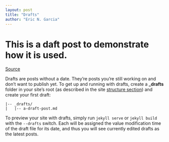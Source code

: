 ```yaml
---
layout: post
title: "Drafts"
author: "Eric N. Garcia"
---
```


# This is a daft post to demonstrate how it is used.

[Source](https://jekyllrb.com/docs/drafts/)

Drafts are posts without a date. They’re posts you’re still working on and don’t want to publish yet. To get up and running with drafts, create a **_drafts** folder in your site’s root (as described in the site [structure section](https://jekyllrb.com/docs/structure/)) and create your first draft:

```
|-- _drafts/
|   |-- a-draft-post.md
```

To preview your site with drafts, simply run `jekyll serve` or `jekyll build` with the `--drafts` switch. Each will be assigned the value modification time of the draft file for its date, and thus you will see currently edited drafts as the latest posts.